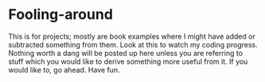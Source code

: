 # Fooling-around
This is for projects; mostly are book examples where I might have added or subtracted something from them.
Look at this to watch my coding progress. Nothing worth a dang will be posted up here unless you are referring to stuff which you would like to derive something more useful from it. If you would like to, go ahead. Have fun. 